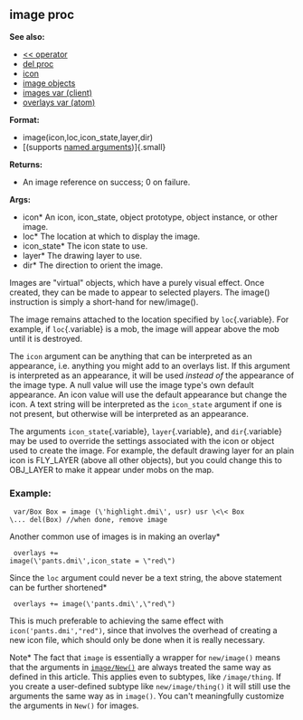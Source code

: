 ## image proc
**See also:**
*   [\<\< operator](/operator/%3c%3c)
*   [del proc](/proc/del)
*   [icon](/icon)
*   [image objects](/image)
*   [images var (client)](/client/var/images)
*   [overlays var (atom)](/atom/var/overlays)
<!-- -->
**Format:**
*   image(icon,loc,icon_state,layer,dir)
*   [(supports [named arguments](/proc/arguments/named))]{.small}
<!-- -->
**Returns:**
*   An image reference on success; 0 on failure.
<!-- -->
**Args:**
*   icon* An icon, icon_state, object prototype, object instance, or
    other image.
*   loc* The location at which to display the image.
*   icon_state* The icon state to use.
*   layer* The drawing layer to use.
*   dir* The direction to orient the image.


Images are \"virtual\" objects, which have a purely visual
effect. Once created, they can be made to appear to selected players.
The image() instruction is simply a short-hand for new/image().


The image remains attached to the location specified by
`loc`{.variable}. For example, if `loc`{.variable} is a mob, the image
will appear above the mob until it is destroyed. 

The `icon`
argument can be anything that can be interpreted as an appearance, i.e.
anything you might add to an overlays list. If this argument is
interpreted as an appearance, it will be used *instead of* the
appearance of the image type. A null value will use the image type\'s
own default appearance. An icon value will use the default appearance
but change the icon. A text string will be interpreted as the
`icon_state` argument if one is not present, but otherwise will be
interpreted as an appearance. 

The arguments
`icon_state`{.variable}, `layer`{.variable}, and `dir`{.variable} may be
used to override the settings associated with the icon or object used to
create the image. For example, the default drawing layer for an plain
icon is FLY_LAYER (above all other objects), but you could change this
to OBJ_LAYER to make it appear under mobs on the map.
### Example:

```
 var/Box Box = image (\'highlight.dmi\', usr) usr \<\< Box
\... del(Box) //when done, remove image 
```
 

Another
common use of images is in making an overlay* 
```
 overlays +=
image(\'pants.dmi\',icon_state = \"red\") 
```
 

Since the
`loc` argument could never be a text string, the above statement can be
further shortened* 
```
 overlays += image(\'pants.dmi\',\"red\")

```
 

This is much preferable to achieving the same effect
with `icon('pants.dmi',"red")`, since that involves the overhead of
creating a new icon file, which should only be done when it is really
necessary. 

Note* The fact that `image` is essentially a wrapper
for `new/image()` means that the arguments in
[`image/New()`](/datum/proc/New) are always treated the same way
as defined in this article. This applies even to subtypes, like
`/image/thing`. If you create a user-defined subtype like
`new/image/thing()` it will still use the arguments the same way as in
`image()`. You can\'t meaningfully customize the arguments in `New()`
for images.